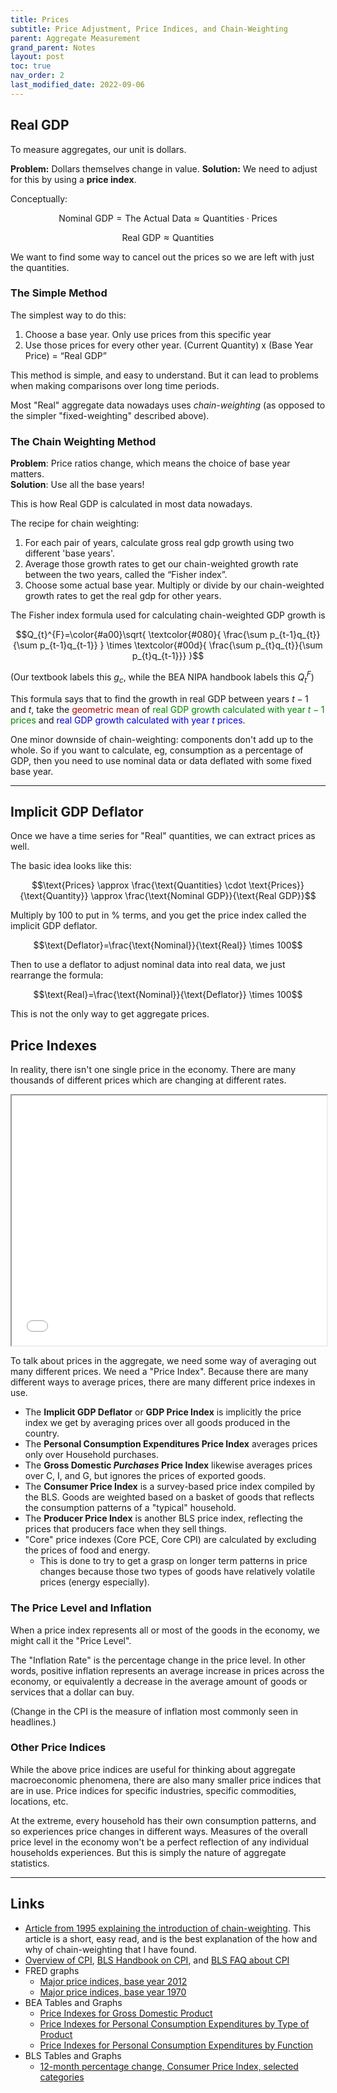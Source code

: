 ```yaml
---
title: Prices
subtitle: Price Adjustment, Price Indices, and Chain-Weighting
parent: Aggregate Measurement
grand_parent: Notes
layout: post
toc: true
nav_order: 2
last_modified_date: 2022-09-06
---
```




## Real GDP

To measure aggregates, our unit is dollars.

**Problem:** Dollars themselves change in value. 
**Solution:** We need to adjust for this by using a **price index**.

Conceptually:

$$\text{Nominal GDP} = \text{The Actual Data} \approx \text{Quantities} \cdot \text{Prices}$$

$$\text{Real GDP} \approx \text{Quantities}$$

We want to find some way to cancel out the prices so we are left with just the quantities.

### The Simple Method

The simplest way to do this:

1. Choose a base year. Only use prices from this specific year
2. Use those prices for every other year. (Current Quantity) x (Base Year Price) = “Real GDP”

This method is simple, and easy to understand. 
But it can lead to problems when making comparisons over long time periods.

Most "Real" aggregate data nowadays uses *chain-weighting* (as opposed to the simpler "fixed-weighting" described above).


### The Chain Weighting Method

**Problem**: Price ratios change, which means the choice of base year matters.  
**Solution**:  Use all the base years!

This is how Real GDP is calculated in most data nowadays.

The recipe for chain weighting:
1. For each pair of years, calculate gross real gdp growth using two different 'base years'.
2. Average those growth rates to get our chain-weighted growth rate between the two years, called the “Fisher index”.
3. Choose some actual base year. Multiply or divide by our chain-weighted growth rates to get the real gdp for other years.

The Fisher index formula used for calculating chain-weighted GDP growth is

$$Q_{t}^{F}=\color{#a00}\sqrt{ 
\textcolor{#080}{
    \frac{\sum p_{t-1}q_{t}}{\sum p_{t-1}q_{t-1}}
    }
\times
\textcolor{#00d}{
    \frac{\sum p_{t}q_{t}}{\sum p_{t}q_{t-1}}}
    }$$

(Our textbook labels this $g_{c}$, while the BEA NIPA handbook labels this $Q_{t}^{F}$)

This formula says that to find the growth in real GDP between years $t-1$ and $t$, 
take the <span style="color: #a00">geometric mean</span>
of <span style="color: #080">real GDP growth calculated with year $t-1$ prices</span>
and <span style="color: #00d">real GDP growth calculated with year $t$ prices</span>.

One minor downside of chain-weighting: components don't add up to the whole. 
So if you want to calculate, eg, consumption as a percentage of GDP, 
then you need to use nominal data or data deflated with some fixed base year.

<hr class="pagebreak">




## Implicit GDP Deflator 

Once we have a time series for "Real" quantities, we can extract prices as well.

The basic idea looks like this:

$$\text{Prices} \approx \frac{\text{Quantities} \cdot \text{Prices}}{\text{Quantity}} \approx \frac{\text{Nominal GDP}}{\text{Real GDP}}$$

Multiply by 100 to put in % terms, 
and you get the price index called the implicit GDP deflator.

$$\text{Deflator}=\frac{\text{Nominal}}{\text{Real}} \times 100$$

Then to use a deflator to adjust nominal data into real data, we just rearrange the formula:

$$\text{Real}=\frac{\text{Nominal}}{\text{Deflator}} \times 100$$

This is not the only way to get aggregate prices.

<!--$$\frac{p_{t}q_{t}}{(\frac{p_{t}}{p_{0}})}=p_{0}q_{t}$$-->


## Price Indexes

In reality, there isn't one single price in the economy.
There are many thousands of different prices which are changing at different rates.

<div>
<iframe height="400px" width="100%" src="./highcharts/data_CCPIU.html"></iframe>
</div>
<a href="./highcharts/data_CCPIU.html" hidden>Standalone link.</a>

To talk about prices in the aggregate, we need some way of averaging out many different prices.
We need a "Price Index".
Because there are many different ways to average prices, there are many different price indexes in use.

- The **Implicit GDP Deflator** or **GDP Price Index** is implicitly the price index we get by averaging prices over all goods produced in the country.
- The **Personal Consumption Expenditures Price Index** averages prices only over Household purchases. <!--It can likewise be calculated as the deflator for real consumption-->
- The **Gross Domestic *Purchases* Price Index** likewise averages prices over C, I, and G, but ignores the prices of exported goods.
- The **Consumer Price Index** is a survey-based price index compiled by the BLS. Goods are weighted based on a basket of goods that reflects the consumption patterns of a "typical" household. <!--The BLS also has started compiling a chain-weighted price index since 2002-->
- The **Producer Price Index** is another BLS price index, reflecting the prices that producers face when they sell things.
- "Core" price indexes (Core PCE, Core CPI) are calculated by excluding the prices of food and energy. 
    - This is done to try to get a grasp on longer term patterns in price changes because those two types of goods have relatively volatile prices (energy especially).


### The Price Level and Inflation

When a price index represents all or most of the goods in the economy, we might call it the "Price Level".

The "Inflation Rate" is the percentage change in the price level. 
In other words, positive inflation represents an average increase in prices across the economy,
or equivalently a decrease in the average amount of goods or services that a dollar can buy.

(Change in the CPI is the measure of inflation most commonly seen in headlines.)

<!--When we talk about the "Price Level", we are talking about some average of the prices in the economy, 
based on some index of prices.-->

### Other Price Indices

While the above price indices are useful for thinking about aggregate macroeconomic phenomena,
there are also many smaller price indices that are in use.
Price indices for specific industries, specific commodities, locations, etc.

At the extreme, every household has their own consumption patterns, 
and so experiences price changes in different ways.
Measures of the overall price level in the economy won't be a perfect reflection of any individual households experiences.
But this is simply the nature of aggregate statistics.





<hr class="pagebreak">

## Links

- [Article from 1995 explaining the introduction of chain-weighting](https://www.newyorkfed.org/medialibrary/media/research/current_issues/ci1-9.pdf). This article is a short, easy read, and is the best explanation of the how and why of chain-weighting that I have found.
- [Overview of CPI](https://www.bls.gov/cpi/overview.htm), [BLS Handbook on CPI](https://www.bls.gov/opub/hom/pdf/cpihom.pdf), and [BLS FAQ about CPI](https://www.bls.gov/cpi/questions-and-answers.htm)
- FRED graphs 
    - [Major price indices, base year 2012](https://fred.stlouisfed.org/graph/?g=TqIl)
    - [Major price indices, base year 1970](https://fred.stlouisfed.org/graph/?g=TqIv)
- BEA Tables and Graphs
    - [Price Indexes for Gross Domestic Product](https://apps.bea.gov/iTable/iTable.cfm?reqid=19&step=3&isuri=1&select_all_years=0&nipa_table_list=4&series=q&first_year=2000&last_year=2022&scale=-99&categories=survey&thetable=)
    - [Price Indexes for Personal Consumption Expenditures by Type of Product](https://apps.bea.gov/iTable/iTable.cfm?reqid=19&step=3&isuri=1&select_all_years=0&nipa_table_list=69&series=q&first_year=2000&last_year=2020&scale=-99&categories=survey&thetable=)
    - [Price Indexes for Personal Consumption Expenditures by Function](https://apps.bea.gov/iTable/iTable.cfm?reqid=19&step=3&isuri=1&select_all_years=0&nipa_table_list=73&series=q&first_year=2000&last_year=2020&scale=-99&thetable=)
- BLS Tables and Graphs
    - [12-month percentage change, Consumer Price Index, selected categories](https://www.bls.gov/charts/consumer-price-index/consumer-price-index-by-category-line-chart.htm)
    



<!--
- Graphs of US data from FRED
    - [TODO: broken graph. depicts rgdp vs cpi?](https://fred.stlouisfed.org/graph/?g=8aK#0)
    - [CPI and core CPI](https://fred.stlouisfed.org/graph/?g=8dGq)
    - [CPI GDP Deflator](https://fred.stlouisfed.org/graph/?g=TpUi)
    - [same](https://fred.stlouisfed.org/graph/?g=LcqN)
-->


<!--
https://www.bls.gov/PPI/
https://www.bls.gov/ppi/overview.htm

water price index
https://www.nasdaq.com/solutions/nasdaq-veles-water-index

https://www.bea.gov/resources/learning-center/what-to-know-prices-inflation

https://www.bls.gov/news.release/pdf/ecopro.pdf
https://www.bls.gov/cpi/home.htm
https://www.bls.gov/opub/hom/cpi/
https://www.bea.gov/data/prices-inflation
https://www.bls.gov/mxp/
https://www.bls.gov/pPI/
https://apps.bea.gov/scb/account_articles/national/0597od/maintext.htm
https://observablehq.com/@observablehq/plot
https://github.com/observablehq/plot
https://jsfiddle.net/gh/get/library/pure/highcharts/highcharts/tree/master/samples/highcharts/demo/spline-irregular-time
https://fred.stlouisfed.org/series/WPU1173
https://fred.stlouisfed.org/graph/?id=CPIFABSL,CPIHOSSL,CPIAPPSL,CPITRNSL,CPIMEDSL,CPIRECSL,CPIEDUSL,CPIOGSSL,

https://apps.bea.gov/scb/2022/08-august/0822-gdp-economy.htm

https://research.stlouisfed.org/publications/page1-econ/2015/10/01/whats-in-your-market-basket-why-your-inflation-rate-might-differ-from-the-average/?

https://quant.stackexchange.com/questions/141/what-data-sources-are-available-online?rq=1

https://www.bls.gov/cpi/additional-resources/chained-cpi-covid19-impact.htm
-->



<!--
TODO: Graphs it would be nice to have.
Multiple price indices with adjustable base year.
Price indices for specific goods.
-->

<!--
TODO: write a script to update data by pulling from BLS api
https://www.bls.gov/bls/api_features.htm
https://apps.bea.gov/API/signup/index.cfms  
-->
